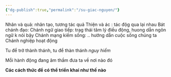 ```yaml
---
{"dg-publish":true,"permalink":"/su-giac-nguyen/"}
---
```



Nhân và quả: nhân tạo, tương tác quả
Thiện và ác : tác độg qua lại nhau
Bát chánh đạo:
Chánh ngữ giao tiếp: trạg thái tâm lý điều động, huong dẫn ngôn ngữ k nói bậy
Chánh mạng kiếm sống: .. hướng dẫn cuộc sống chúng ta
Chánh nghiệp hoạt động


Tu để trở thành thánh, tu để thàn thánh *nguy hiểm*

Mỗi hành động đang âm thầm đưa ta về nơi nào đó

**Các cách thức để có thể triển khai như thế nào**